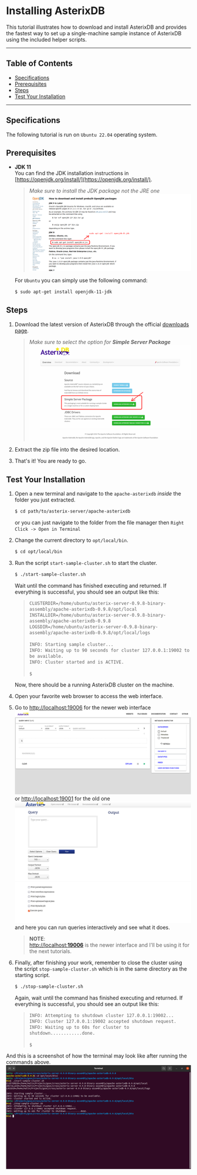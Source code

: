 # Installing AsterixDB

This tutorial illustrates how to download and install AsterixDB and provides the fastest way to set up a single-machine sample instance of AsterixDB using the included helper scripts. 

---

## Table of Contents

* [Specifications](#specifications)
* [Prerequisites](#prerequisites)
* [Steps](#steps)
* [Test Your Installation](#test-your-installation)

---

## Specifications
The following tutorial is run on `Ubuntu 22.04` operating system.


## Prerequisites
* __JDK 11__  
You can find the JDK installation instructions in [https://openjdk.org/install/](https://openjdk.org/install/).  
    > _Make sure to install the JDK package not the JRE one_
    ![screenshot from website](img/installing_jdk.png)

    For `Ubuntu` you can simply use the following command:
    ```bash
    $ sudo apt-get install openjdk-11-jdk
    ```


## Steps
1. Download the latest version of AsterixDB through the official [downloads page](https://asterixdb.apache.org/download.html).  
    > _Make sure to select the option for **Simple Server Package**_
    ![screenshot from website](img/downloading_asterixdb.png)

2. Extract the zip file into the desired location.

3. That's it! You are ready to go.


## Test Your Installation
1. Open a new terminal and navigate to the `apache-asterixdb` *inside* the folder you just extracted.  
    ```bash
    $ cd path/to/asterix-server/apache-asterixdb
    ```
    or you can just navigate to the folder from the file manager then 
    ```Right Click -> Open in Terminal```

2. Change the current directory to `opt/local/bin`.
    ```bash
    $ cd opt/local/bin
    ```

3. Run the script `start-sample-cluster.sh` to start the cluster.
    ```bash
    $ ./start-sample-cluster.sh
    ```
    Wait until the command has finished executing and returned. If everything is successful, you should see an output like this:
    > ```
    > CLUSTERDIR=/home/ubuntu/asterix-server-0.9.8-binary-assembly/apache-asterixdb-0.9.8/opt/local
    > INSTALLDIR=/home/ubuntu/asterix-server-0.9.8-binary-assembly/apache-asterixdb-0.9.8
    > LOGSDIR=/home/ubuntu/asterix-server-0.9.8-binary-assembly/apache-asterixdb-0.9.8/opt/local/logs
    > 
    > INFO: Starting sample cluster...
    > INFO: Waiting up to 90 seconds for cluster 127.0.0.1:19002 to be available.
    > INFO: Cluster started and is ACTIVE.
    >
    > $
    > ```

    Now, there should be a running AsterixDB cluster on the machine.

4.  Open your favorite web browser to access the web interface.
5. Go to 
[http://localhost:19006](http://localhost:19006) for the newer web interface ![asterixdb interface 19006](img/asterixdb_interface_19006.png) 
or [http://localhost:19001](http://localhost:19001) for the old one ![asterixdb interface 19006](img/asterixdb_interface_19001.png)  
and here you can run queries interactively and see what it does.  
    >__NOTE__:  
    [http://localhost:**19006**](http://localhost:19006) is the newer interface and I'll be using it for the next tutorials.

5. Finally, after finishing your work, remember to close the cluster using the script `stop-sample-cluster.sh` which is in the same directory as the starting script.
    ```bash
    $ ./stop-sample-cluster.sh
    ```
    Again, wait until the command has finished executing and returned. If everything is successful, you should see an output like this: 
    > ```
    > INFO: Attempting to shutdown cluster 127.0.0.1:19002...
    > INFO: Cluster 127.0.0.1:19002 accepted shutdown request.
    > INFO: Waiting up to 60s for cluster to shutdown............done.
    >
    > $
    > ```

And this is a screenshot of how the terminal may look like after running the commands above.
    ![starting sample cluster from terminal screenshot](img/terminal_starting_stopping_cluster.png)

